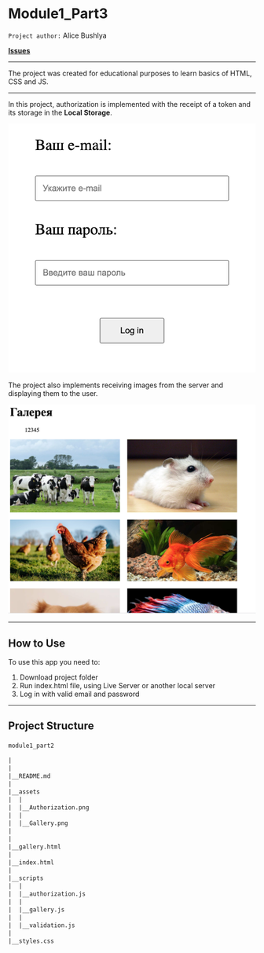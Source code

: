 # Module1_Part3
`Project author:` Alice Bushlya

[**Issues**](https://github.com/Alice2410/module1_part3_gallery/issues)

---


The project was created for educational purposes to learn basics of HTML, CSS and JS.

---

In this project, authorization is implemented with the receipt of a token and its storage in the **Local Storage**.

![Authorization](/assets/Authorization.png)

The project also implements receiving images from the server and displaying them to the user.

![Gallery](/assets/Gallery.png)

---
## How to Use

To use this app you need to:
1. Download project folder
2. Run index.html file, using Live Server or another local server
3. Log in with valid email and password

---

## Project Structure

`module1_part2`

```
|
|
|__README.md
|
|__assets
|  |
|  |__Authorization.png
|  |
|  |__Gallery.png
|
|    
|__gallery.html
|
|__index.html
|
|__scripts
|  |
|  |__authorization.js
|  |
|  |__gallery.js
|  |
|  |__validation.js
|
|__styles.css 
```